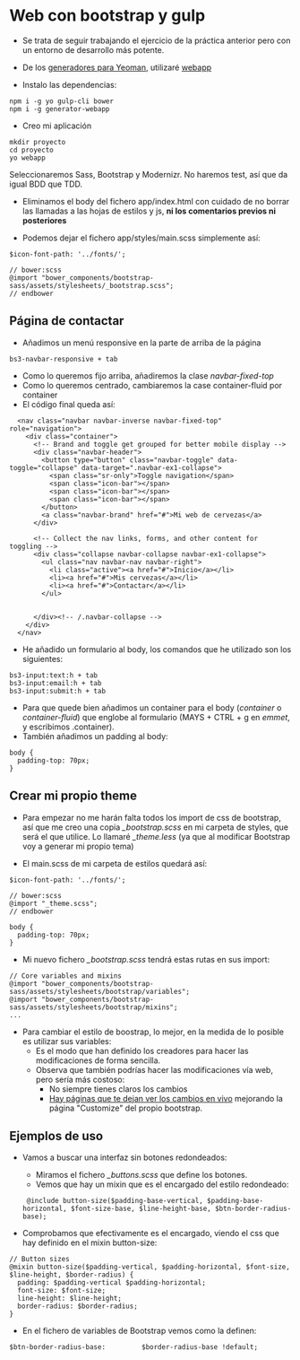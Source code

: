 # Web con bootstrap y gulp

- Se trata de seguir trabajando el ejercicio de la práctica anterior pero con un entorno de desarrollo más potente.

- De los [generadores para Yeoman](http://yeoman.io/generators/), utilizaré [webapp](https://github.com/yeoman/generator-webapp#readme)

- Instalo las dependencias:
```
npm i -g yo gulp-cli bower
npm i -g generator-webapp
```

- Creo mi aplicación
```
mkdir proyecto
cd proyecto
yo webapp
```
Seleccionaremos Sass, Bootstrap y Modernizr. No haremos test, así que da igual BDD que TDD.

- Eliminamos el body del fichero app/index.html con cuidado de no borrar las llamadas a las hojas de estilos y js, **ni los comentarios previos ni posteriores**

- Podemos dejar el fichero app/styles/main.scss simplemente así:

```
$icon-font-path: '../fonts/';

// bower:scss
@import "bower_components/bootstrap-sass/assets/stylesheets/_bootstrap.scss";
// endbower
```


## Página de contactar

- Añadimos un menú responsive en la parte de arriba de la página

```
bs3-navbar-responsive + tab
```

- Como lo queremos fijo arriba, añadiremos la clase *navbar-fixed-top*
- Como lo queremos centrado, cambiaremos la case container-fluid por container
- El código final queda así:
 
```
  <nav class="navbar navbar-inverse navbar-fixed-top" role="navigation">
    <div class="container">
      <!-- Brand and toggle get grouped for better mobile display -->
      <div class="navbar-header">
        <button type="button" class="navbar-toggle" data-toggle="collapse" data-target=".navbar-ex1-collapse">
          <span class="sr-only">Toggle navigation</span>
          <span class="icon-bar"></span>
          <span class="icon-bar"></span>
          <span class="icon-bar"></span>
        </button>
        <a class="navbar-brand" href="#">Mi web de cervezas</a>
      </div>
  
      <!-- Collect the nav links, forms, and other content for toggling -->
      <div class="collapse navbar-collapse navbar-ex1-collapse">
        <ul class="nav navbar-nav navbar-right">
          <li class="active"><a href="#">Inicio</a></li>
          <li><a href="#">Mis cervezas</a></li>
          <li><a href="#">Contactar</a></li>
        </ul>


      </div><!-- /.navbar-collapse -->
    </div>
  </nav>
```

- He añadido un formulario al body, los comandos que he utilizado son los siguientes:
```
bs3-input:text:h + tab
bs3-input:email:h + tab
bs3-input:submit:h + tab
```

- Para que quede bien añadimos un container para el body (*container* o *container-fluid*) que englobe al formulario (MAYS + CTRL + g en *emmet*, y escribimos .container).
- También añadimos un padding al body:
```
body {
  padding-top: 70px;
}
```

## Crear mi propio theme
- Para empezar no me harán falta todos los import de css de bootstrap, así que me creo una copia *_bootstrap.scss* en mi carpeta de styles, que será el que utilice. Lo llamaré *_theme.less* (ya que al modificar Bootstrap voy a generar mi propio tema)

- El main.scss de mi carpeta de estilos quedará así:

```
$icon-font-path: '../fonts/';

// bower:scss
@import "_theme.scss";
// endbower

body {
  padding-top: 70px;
}
```

- Mi nuevo fichero *_bootstrap.scss* tendrá estas rutas en sus import:
```
// Core variables and mixins
@import "bower_components/bootstrap-sass/assets/stylesheets/bootstrap/variables";
@import "bower_components/bootstrap-sass/assets/stylesheets/bootstrap/mixins";
...
```

- Para cambiar el estilo de boostrap, lo mejor, en la medida de lo posible es utilizar sus variables:
  - Es el modo que han definido los creadores para hacer las modificaciones de forma sencilla.
  - Observa que también podrías hacer las modificaciones vía web, pero sería más costoso:
    - No siempre tienes claros los cambios
    - [Hay páginas que te dejan ver los cambios en vivo](http://bootstrap-live-customizer.com/) mejorando la página "Customize" del propio bootstrap.


## Ejemplos de uso

- Vamos a buscar una interfaz sin botones redondeados:
  - Miramos el fichero *_buttons.scss* que define los botones.
  - Vemos que hay un mixin que es el encargado del estilo redondeado:

  ```
   @include button-size($padding-base-vertical, $padding-base-horizontal, $font-size-base, $line-height-base, $btn-border-radius-base);
  ```
  
- Comprobamos que efectivamente es el encargado, viendo el css que hay definido en el mixin button-size:

```
// Button sizes
@mixin button-size($padding-vertical, $padding-horizontal, $font-size, $line-height, $border-radius) {
  padding: $padding-vertical $padding-horizontal;
  font-size: $font-size;
  line-height: $line-height;
  border-radius: $border-radius;
}
```

- En el fichero de variables de Bootstrap vemos como la definen:
```
$btn-border-radius-base:         $border-radius-base !default;
```

